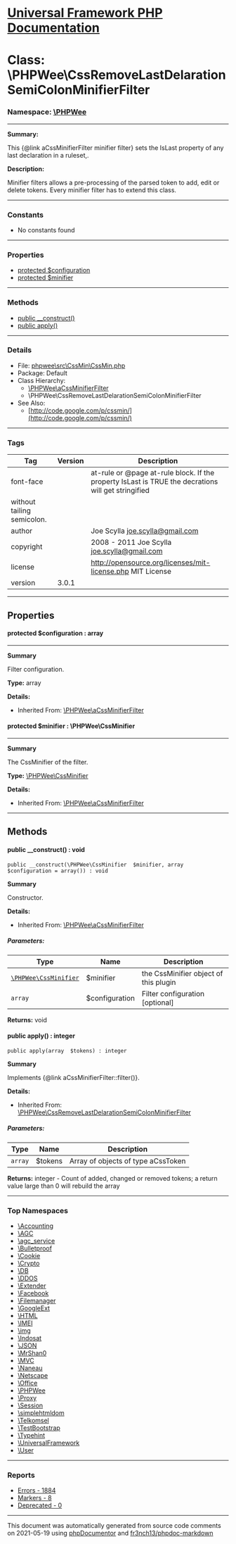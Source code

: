 # [Universal Framework PHP Documentation](../home.md)

# Class: \PHPWee\CssRemoveLastDelarationSemiColonMinifierFilter
### Namespace: [\PHPWee](../namespaces/PHPWee.md)
---
**Summary:**

This {@link aCssMinifierFilter minifier filter} sets the IsLast property of any last declaration in a ruleset,.

**Description:**

Minifier filters allows a pre-processing of the parsed token to add, edit or delete tokens. Every minifier filter
has to extend this class.

---
### Constants
* No constants found
---
### Properties
* [protected $configuration](../classes/PHPWee.aCssMinifierFilter.md#property_configuration)
* [protected $minifier](../classes/PHPWee.aCssMinifierFilter.md#property_minifier)
---
### Methods
* [public __construct()](../classes/PHPWee.aCssMinifierFilter.md#method___construct)
* [public apply()](../classes/PHPWee.CssRemoveLastDelarationSemiColonMinifierFilter.md#method_apply)
---
### Details
* File: [phpwee\src\CssMin\CssMin.php](../files/phpwee.src.CssMin.CssMin.md)
* Package: Default
* Class Hierarchy: 
  * [\PHPWee\aCssMinifierFilter](../classes/PHPWee.aCssMinifierFilter.md)
  * \PHPWee\CssRemoveLastDelarationSemiColonMinifierFilter
* See Also:
  * [http://code.google.com/p/cssmin/](http://code.google.com/p/cssmin/)
---
### Tags
| Tag | Version | Description |
| --- | ------- | ----------- |
| font-face |  | at-rule or @page at-rule block. If the property IsLast is TRUE the decrations will get stringified
without tailing semicolon. |
| author |  | Joe Scylla <joe.scylla@gmail.com> |
| copyright |  | 2008 - 2011 Joe Scylla <joe.scylla@gmail.com> |
| license |  | http://opensource.org/licenses/mit-license.php MIT License |
| version | 3.0.1 |  |
---
## Properties
<a name="property_configuration"></a>
#### protected $configuration : array
---
**Summary**

Filter configuration.

**Type:** array

**Details:**
* Inherited From: [\PHPWee\aCssMinifierFilter](../classes/PHPWee.aCssMinifierFilter.md)


<a name="property_minifier"></a>
#### protected $minifier : \PHPWee\CssMinifier
---
**Summary**

The CssMinifier of the filter.

**Type:** <a href="../classes/PHPWee.CssMinifier.html">\PHPWee\CssMinifier</a>

**Details:**
* Inherited From: [\PHPWee\aCssMinifierFilter](../classes/PHPWee.aCssMinifierFilter.md)



---
## Methods
<a name="method___construct" class="anchor"></a>
#### public __construct() : void

```
public __construct(\PHPWee\CssMinifier  $minifier, array  $configuration = array()) : void
```

**Summary**

Constructor.

**Details:**
* Inherited From: [\PHPWee\aCssMinifierFilter](../classes/PHPWee.aCssMinifierFilter.md)
##### Parameters:
| Type | Name | Description |
| ---- | ---- | ----------- |
| <code><a href="../classes/PHPWee.CssMinifier.html">\PHPWee\CssMinifier</a></code> | $minifier  | the CssMinifier object of this plugin |
| <code>array</code> | $configuration  | Filter configuration [optional] |

**Returns:** void


<a name="method_apply" class="anchor"></a>
#### public apply() : integer

```
public apply(array  $tokens) : integer
```

**Summary**

Implements {@link aCssMinifierFilter::filter()}.

**Details:**
* Inherited From: [\PHPWee\CssRemoveLastDelarationSemiColonMinifierFilter](../classes/PHPWee.CssRemoveLastDelarationSemiColonMinifierFilter.md)
##### Parameters:
| Type | Name | Description |
| ---- | ---- | ----------- |
| <code>array</code> | $tokens  | Array of objects of type aCssToken |

**Returns:** integer - Count of added, changed or removed tokens; a return value large than 0 will rebuild the array



---

### Top Namespaces

* [\Accounting](../namespaces/Accounting.md)
* [\AGC](../namespaces/AGC.md)
* [\agc_service](../namespaces/agc_service.md)
* [\Bulletproof](../namespaces/Bulletproof.md)
* [\Cookie](../namespaces/Cookie.md)
* [\Crypto](../namespaces/Crypto.md)
* [\DB](../namespaces/DB.md)
* [\DDOS](../namespaces/DDOS.md)
* [\Extender](../namespaces/Extender.md)
* [\Facebook](../namespaces/Facebook.md)
* [\Filemanager](../namespaces/Filemanager.md)
* [\GoogleExt](../namespaces/GoogleExt.md)
* [\HTML](../namespaces/HTML.md)
* [\IMEI](../namespaces/IMEI.md)
* [\img](../namespaces/img.md)
* [\Indosat](../namespaces/Indosat.md)
* [\JSON](../namespaces/JSON.md)
* [\MrShan0](../namespaces/MrShan0.md)
* [\MVC](../namespaces/MVC.md)
* [\Naneau](../namespaces/Naneau.md)
* [\Netscape](../namespaces/Netscape.md)
* [\Office](../namespaces/Office.md)
* [\PHPWee](../namespaces/PHPWee.md)
* [\Proxy](../namespaces/Proxy.md)
* [\Session](../namespaces/Session.md)
* [\simplehtmldom](../namespaces/simplehtmldom.md)
* [\Telkomsel](../namespaces/Telkomsel.md)
* [\TestBootstrap](../namespaces/TestBootstrap.md)
* [\Typehint](../namespaces/Typehint.md)
* [\UniversalFramework](../namespaces/UniversalFramework.md)
* [\User](../namespaces/User.md)

---

### Reports
* [Errors - 1884](../reports/errors.md)
* [Markers - 8](../reports/markers.md)
* [Deprecated - 0](../reports/deprecated.md)

---

This document was automatically generated from source code comments on 2021-05-19 using [phpDocumentor](http://www.phpdoc.org/) and [fr3nch13/phpdoc-markdown](https://github.com/fr3nch13/phpdoc-markdown)
